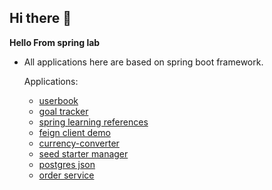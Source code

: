 ## Hi there 👋

**Hello From __spring lab__**
- All applications here are based on spring boot framework.

  Applications:
  - [userbook](https://github.com/spring-lab-01/userbook)
  - [goal tracker](https://github.com/spring-lab-01/goal-tracker)
  - [spring learning references](https://github.com/spring-lab-01/references)
  - [feign client demo](https://github.com/spring-lab-01/feign-demo)
  - [currency-converter](https://github.com/spring-lab-01/currency-converter)
  - [seed starter manager](https://github.com/spring-lab-01/seed-starter-manager)
  - [postgres json](https://github.com/spring-lab-01/postgres-jsonb)
  - [order service](https://github.com/spring-lab-01/order-service)
  
